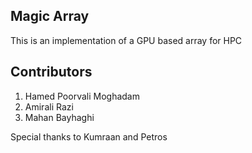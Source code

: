 ## Magic Array
This is an implementation of a GPU based array for HPC

## Contributors
1. Hamed Poorvali Moghadam
2. Amirali Razi
3. Mahan Bayhaghi

Special thanks to Kumraan and Petros